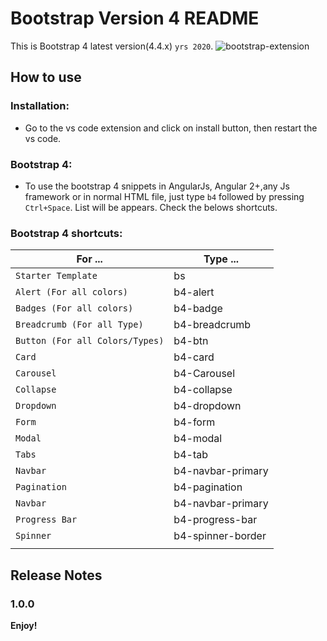 # Bootstrap Version 4 README

This is Bootstrap 4 latest version(4.4.x) `yrs 2020`.
![bootstrap-extension](https://user-images.githubusercontent.com/49204963/74087227-968d3400-4a8a-11ea-84e0-db948d05cc57.gif)

## How to use

### Installation:

- Go to the vs code extension and click on install button, then restart the vs code.

### Bootstrap 4:

- To use the bootstrap 4 snippets in AngularJs, Angular 2+,any Js framework or in normal HTML file, just type `b4` followed by pressing `Ctrl+Space`. List will be appears. Check the belows shortcuts.

### Bootstrap 4 shortcuts:

| For ...                         | Type ...          |
| ------------------------------- | ----------------- |
| `Starter Template`              | bs                |
| `Alert (For all colors)`        | b4-alert          |
| `Badges (For all colors)`       | b4-badge          |
| `Breadcrumb (For all Type)`     | b4-breadcrumb     |
| `Button (For all Colors/Types)` | b4-btn            |
| `Card`                          | b4-card           |
| `Carousel`                      | b4-Carousel       |
| `Collapse`                      | b4-collapse       |
| `Dropdown`                      | b4-dropdown       |
| `Form`                          | b4-form           |
| `Modal`                         | b4-modal          |
| `Tabs`                          | b4-tab            |
| `Navbar`                        | b4-navbar-primary |
| `Pagination`                    | b4-pagination     |
| `Navbar`                        | b4-navbar-primary |
| `Progress Bar`                  | b4-progress-bar   |
| `Spinner`                       | b4-spinner-border |
|                                 |                   |

## Release Notes

### 1.0.0

**Enjoy!**
